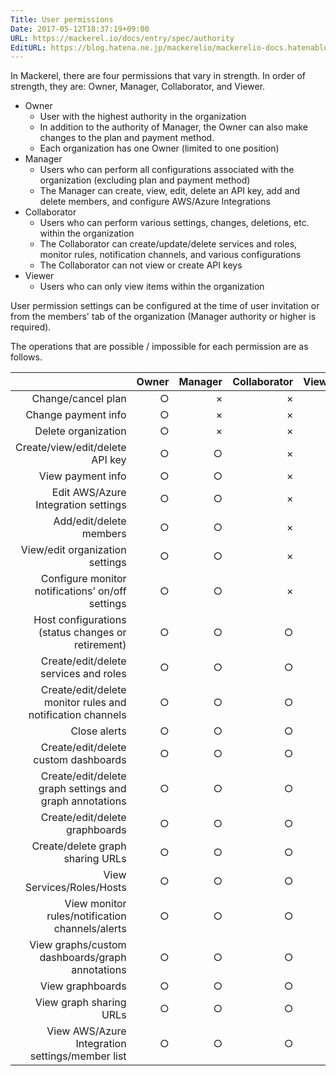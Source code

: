 ```yaml
---
Title: User permissions
Date: 2017-05-12T18:37:19+09:00
URL: https://mackerel.io/docs/entry/spec/authority
EditURL: https://blog.hatena.ne.jp/mackerelio/mackerelio-docs.hatenablog.mackerel.io/atom/entry/10328749687245582827
---
```


In Mackerel, there are four permissions that vary in strength. In order of strength, they are: Owner, Manager, Collaborator, and Viewer. 

- Owner
    - User with the highest authority in the organization
    - In addition to the authority of Manager, the Owner can also make changes to the plan and payment method.
    - Each organization has one Owner (limited to one position)
- Manager
    - Users who can perform all configurations associated with the organization (excluding plan and payment method)
    - The Manager can create, view, edit, delete an API key, add and delete members, and configure AWS/Azure Integrations
- Collaborator
    - Users who can perform various settings, changes, deletions, etc. within the organization
    - The Collaborator can create/update/delete services and roles, monitor rules, notification channels, and various configurations
    - The Collaborator can not view or create API keys
- Viewer
    - Users who can only view items within the organization

User permission settings can be configured at the time of user invitation or from the members' tab of the organization (Manager authority or higher is required).

The operations that are possible / impossible for each permission are as follows.

|                                                            | Owner  | Manager  | Collaborator  | Viewer  |
|-----------------------------------------------------------:|----------:|--------:|--------------:|--------:|
| Change/cancel plan                                          |         ○|       ×|             ×|       ×|
| Change payment info                                           |         ○|       ×|             ×|       ×|
| Delete organization                                   |         ○|       ×|             ×|       ×|
| Create/view/edit/delete API key                              |         ○|       ○|             ×|       ×|
| View payment info                                           |         ○|       ○|             ×|       ×|
| Edit AWS/Azure Integration settings                            |         ○|       ○|             ×|       ×|
| Add/edit/delete members                                   |         ○|       ○|             ×|       ×|
| View/edit organization settings                          |         ○|       ○|             ×|       ×|
| Configure monitor notifications’ on/off settings                                  |         ○|       ○|             ×|       ×|
| Host configurations (status changes or retirement)                      |         ○|       ○|             ○|       ×|
| Create/edit/delete services and roles                           |         ○|       ○|             ○|       ×|
| Create/edit/delete monitor rules and notification channels                 |         ○|       ○|             ○|       ×|
| Close alerts                                           |         ○|       ○|             ○|       ×|
| Create/edit/delete custom dashboards                     |         ○|       ○|             ○|       ×|
| Create/edit/delete graph settings and graph annotations           |         ○|       ○|             ○|       ×|
| Create/edit/delete graphboards                                    |         ○|       ○|             ○|       ×|
| Create/delete graph sharing URLs                         |         ○|       ○|             ○|       ×|
| View Services/Roles/Hosts                             |         ○|       ○|             ○|       ○|
| View monitor rules/notification channels/alerts                 |         ○|       ○|             ○|       ○|
| View graphs/custom dashboards/graph annotations |         ○|       ○|             ○|       ○|
| View graphboards                                |         ○|       ○|             ○|       ○|
| View graph sharing URLs                         |         ○|       ○|             ○|       ○|
| View AWS/Azure Integration settings/member list              |         ○|       ○|             ○|       ○|
